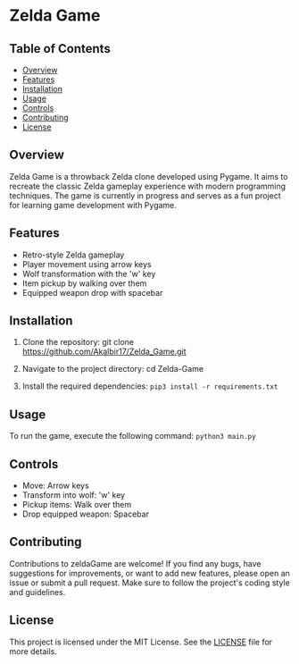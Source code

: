 # Zelda Game

## Table of Contents
- [Overview](#overview)
- [Features](#features)
- [Installation](#installation)
- [Usage](#usage)
- [Controls](#controls)
- [Contributing](#contributing)
- [License](#license)

## Overview
Zelda Game is a throwback Zelda clone developed using Pygame. It aims to recreate the classic Zelda gameplay experience with modern programming techniques. The game is currently in progress and serves as a fun project for learning game development with Pygame.

## Features
- Retro-style Zelda gameplay
- Player movement using arrow keys
- Wolf transformation with the 'w' key
- Item pickup by walking over them
- Equipped weapon drop with spacebar

## Installation
1. Clone the repository: git clone https://github.com/Akalbir17/Zelda_Game.git
   
2. Navigate to the project directory: cd Zelda-Game
 
3. Install the required dependencies: `pip3 install -r requirements.txt`

## Usage
To run the game, execute the following command: `python3 main.py`

## Controls
- Move: Arrow keys
- Transform into wolf: 'w' key
- Pickup items: Walk over them
- Drop equipped weapon: Spacebar

## Contributing
Contributions to zeldaGame are welcome! If you find any bugs, have suggestions for improvements, or want to add new features, please open an issue or submit a pull request. Make sure to follow the project's coding style and guidelines.

## License
This project is licensed under the MIT License. See the [LICENSE](LICENSE) file for more details.
